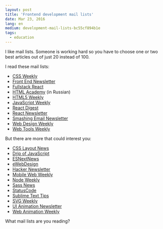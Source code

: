 ```yaml
---
layout: post
title: 'Frontend development mail lists'
date: Mar 23, 2016
lang: en
medium: development-mail-lists-bc55cf894b1e
tags:
  - education
---
```


I like mail lists. Someone is working hard so you have to choose one or two best articles out of just 20 instead of 100.

I read these mail lists:

* [CSS Weekly](http://css-weekly.com/)
* [Front End Newsletter](http://frontendnewsletter.com/)
* [Fullstack React](http://newsletter.fullstackreact.com/)
* [HTML Academy](https://htmlacademy.ru/email) (in Russian)
* [HTML5 Weekly](http://frontendfocus.co/)
* [JavaScript Weekly](http://javascriptweekly.com/)
* [React Digest](https://www.getrevue.co/profile/the-react-digest)
* [React Newsletter](http://reactjsnewsletter.com/)
* [Smashing Email Newsletter](https://www.smashingmagazine.com/the-smashing-newsletter/)
* [Web Design Weekly](https://web-design-weekly.com/)
* [Web Tools Weekly](http://webtoolsweekly.com/)

But there are more that could interest you:

* [CSS Layout News](http://csslayout.news/)
* [Drip of JavaScript](http://adripofjavascript.com/)
* [ESNextNews](http://esnextnews.com/)
* [eWebDesign](https://ewebdesign.com/)
* [Hacker Newsletter](http://www.hackernewsletter.com/)
* [Mobile Web Weekly](http://mobilewebweekly.co/)
* [Node Weekly](http://nodeweekly.com/)
* [Sass News](http://sassnews.com/)
* [StatusCode](http://statuscode.com/)
* [Sublime Text Tips](http://sublimetexttips.com/)
* [SVG Weekly](https://svgweekly.com/)
* [UI Animation Newsletter](http://uianimationnewsletter.com)
* [Web Animation Weekly](http://webanimationweekly.com/)

What mail lists are you reading?
